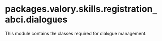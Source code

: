 <a name="packages.valory.skills.registration_abci.dialogues"></a>
# packages.valory.skills.registration`_`abci.dialogues

This module contains the classes required for dialogue management.

